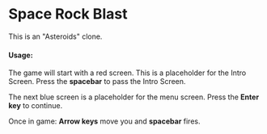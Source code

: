 Space Rock Blast
==============

This is an "Asteroids" clone. 
  
    
<h4><b>Usage: </b> </h4> 
  
The game will start with a red screen. This is a placeholder for the Intro Screen.
Press the <b>spacebar</b> to pass the Intro Screen.

The next blue screen is a placeholder for the menu screen. 
Press the <b>Enter key</b> to continue.

Once in game:
<b>Arrow keys</b> move you and <b>spacebar</b> fires.
